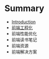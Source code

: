 # Summary

* [Introduction](README.md)
* [前端工程化](qian-duan-gong-cheng-hua.md)
* 前端性能优化
* 前端读书笔记
* 前端资源
* 前端解决方案

